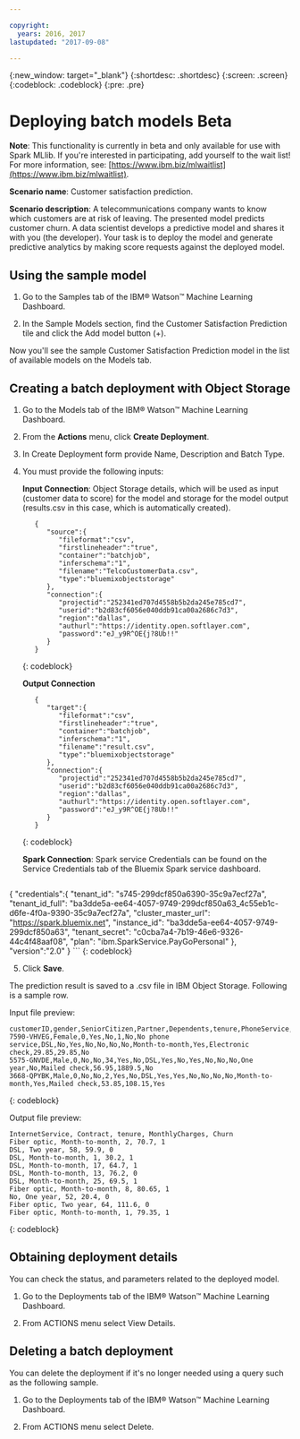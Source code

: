```yaml
---

copyright:
  years: 2016, 2017
lastupdated: "2017-09-08"

---
```


{:new_window: target="_blank"}
{:shortdesc: .shortdesc}
{:screen: .screen}
{:codeblock: .codeblock}
{:pre: .pre}

# Deploying batch models <span class='tag--beta'>Beta</span>

**Note**: This functionality is currently in beta and only available
for use with Spark MLlib. If you're interested in participating, add yourself to the wait list! For more information, see: [https://www.ibm.biz/mlwaitlist](https://www.ibm.biz/mlwaitlist).

**Scenario name**: Customer satisfaction prediction.

**Scenario description**: A telecommunications company wants to know
which customers are at risk of leaving. The presented model
predicts customer churn. A data scientist develops a predictive
model and shares it with you (the developer). Your task is to
deploy the model and generate predictive analytics by making
score requests against the deployed model.

## Using the sample model

1.  Go to the Samples tab of the IBM® Watson™ Machine Learning Dashboard.

2.  In the Sample Models section, find the Customer Satisfaction Prediction tile and click the Add model button (+).

Now you'll see the sample Customer Satisfaction Prediction model
in the list of available models on the Models tab.

## Creating a batch deployment with Object Storage

1.  Go to the Models tab of the IBM® Watson™ Machine Learning Dashboard.

2.  From the **Actions** menu, click **Create Deployment**.

3.  In Create Deployment form provide Name, Description and Batch Type.

4.  You must provide the following inputs:

    **Input Connection**: Object Storage details, which will be used as input (customer data to score) for the model and storage for the model output (results.csv in this case, which is automatically created).

    ```
       {
          "source":{
             "fileformat":"csv",
             "firstlineheader":"true",
             "container":"batchjob",
             "inferschema":"1",
             "filename":"TelcoCustomerData.csv",
             "type":"bluemixobjectstorage"
          },
          "connection":{
             "projectid":"252341ed707d4558b5b2da245e785cd7",
             "userid":"b2d83cf6056e040ddb91ca00a2686c7d3",
             "region":"dallas",
             "authurl":"https://identity.open.softlayer.com",
             "password":"eJ_y9R^OE{j?8Ub!!"
          }
       }
    ```
    {: codeblock}

    **Output Connection**

    ```
       {
          "target":{
             "fileformat":"csv",
             "firstlineheader":"true",
             "container":"batchjob",
             "inferschema":"1",
             "filename":"result.csv",
             "type":"bluemixobjectstorage"
          },
          "connection":{
             "projectid":"252341ed707d4558b5b2da245e785cd7",
             "userid":"b2d83cf6056e040ddb91ca00a2686c7d3",
             "region":"dallas",
             "authurl":"https://identity.open.softlayer.com",
             "password":"eJ_y9R^OE{j?8Ub!!"
          }
       }
    ```
    {: codeblock}

    **Spark Connection**: Spark service Credentials can be found on the Service Credentials tab of the Bluemix Spark service dashboard.

    ```
{
    "credentials":{
      "tenant_id": "s745-299dcf850a6390-35c9a7ecf27a",
      "tenant_id_full": "ba3dde5a-ee64-4057-9749-299dcf850a63_4c55eb1c-d6fe-4f0a-9390-35c9a7ecf27a",
      "cluster_master_url": "https://spark.bluemix.net",
      "instance_id": "ba3dde5a-ee64-4057-9749-299dcf850a63",
      "tenant_secret": "c0cba7a4-7b19-46e6-9326-44c4f48aaf08",
      "plan": "ibm.SparkService.PayGoPersonal"
    },
    "version":"2.0"
}
    ```
    {: codeblock}

5.  Click **Save**.

The prediction result is saved to a .csv file in IBM Object Storage. Following is a sample row.

Input file preview:

```
customerID,gender,SeniorCitizen,Partner,Dependents,tenure,PhoneService,MultipleLines,InternetService,OnlineSecurity,OnlineBackup,DeviceProtection,TechSupport,StreamingTV,StreamingMovies,Contract,PaperlessBilling,PaymentMethod,MonthlyCharges,TotalCharges,Churn
7590-VHVEG,Female,0,Yes,No,1,No,No phone service,DSL,No,Yes,No,No,No,No,Month-to-month,Yes,Electronic check,29.85,29.85,No
5575-GNVDE,Male,0,No,No,34,Yes,No,DSL,Yes,No,Yes,No,No,No,One year,No,Mailed check,56.95,1889.5,No
3668-QPYBK,Male,0,No,No,2,Yes,No,DSL,Yes,Yes,No,No,No,No,Month-to-month,Yes,Mailed check,53.85,108.15,Yes
```
{: codeblock}

Output file preview:

```
InternetService, Contract, tenure, MonthlyCharges, Churn
Fiber optic, Month-to-month, 2, 70.7, 1
DSL, Two year, 58, 59.9, 0
DSL, Month-to-month, 1, 30.2, 1
DSL, Month-to-month, 17, 64.7, 1
DSL, Month-to-month, 13, 76.2, 0
DSL, Month-to-month, 25, 69.5, 1
Fiber optic, Month-to-month, 8, 80.65, 1
No, One year, 52, 20.4, 0
Fiber optic, Two year, 64, 111.6, 0
Fiber optic, Month-to-month, 1, 79.35, 1
```
{: codeblock}


## Obtaining deployment details

You can check the status, and parameters related to the deployed model.

1. Go to the Deployments tab of the IBM® Watson™ Machine Learning
   Dashboard.

2. From ACTIONS menu select View Details.


## Deleting a batch deployment

You can delete the deployment if it's no longer needed using a
query such as the following sample.

1. Go to the Deployments tab of the IBM® Watson™ Machine Learning
   Dashboard.

2. From ACTIONS menu select Delete.
